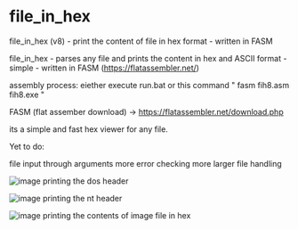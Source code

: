 # file_in_hex
file_in_hex (v8) - print the content of file in hex format - written in FASM

file_in_hex - parses any file and prints the content in hex and ASCII format - simple - written in FASM (https://flatassembler.net/)

assembly process: eiether execute run.bat or this command " fasm fih8.asm fih8.exe "

FASM (flat assember download) -> https://flatassembler.net/download.php

its a simple and fast hex viewer for any file. 

Yet to do:

file input through arguments
more error checking
more larger file handling

![image](https://github.com/vlabsc/file_in_hex/assets/5446466/5e69afdc-b6bb-42dc-95c5-76c67727caf7)
printing the dos header

![image](https://github.com/vlabsc/file_in_hex/assets/5446466/c6dea84e-7508-4767-accc-8fe628b36532)
printing the nt header

![image](https://github.com/vlabsc/file_in_hex/assets/5446466/aa78d4e4-a6d7-4ecd-a3a7-46f5d014288a)
printing the contents of image file in hex


